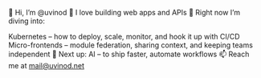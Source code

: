 👋 Hi, I’m @uvinod
👀 I love building web apps and APIs
🌱 Right now I’m diving into:
  
  Kubernetes – how to deploy, scale, monitor, and hook it up with CI/CD
  Micro-frontends – module federation, sharing context, and keeping teams independent
🔭 Next up:
  AI – to ship faster, automate workflows
📫 Reach me at mail@uvinod.net
